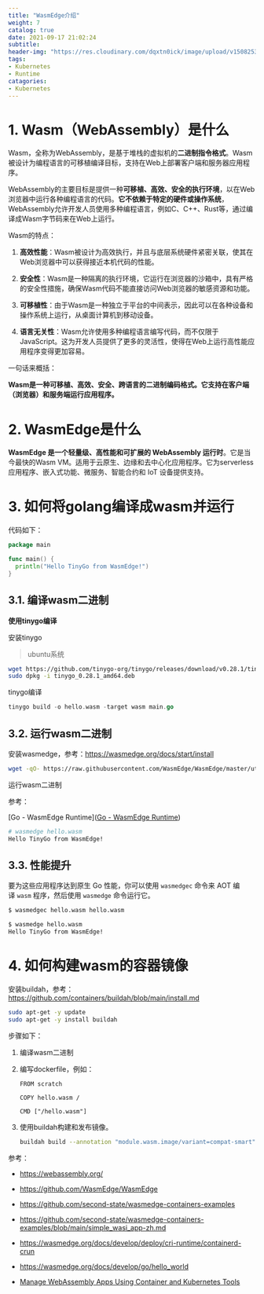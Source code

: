 ```yaml
---
title: "WasmEdge介绍"
weight: 7
catalog: true
date: 2021-09-17 21:02:24
subtitle:
header-img: "https://res.cloudinary.com/dqxtn0ick/image/upload/v1508253812/header/cow.jpg"
tags:
- Kubernetes
- Runtime
catagories:
- Kubernetes
---
```


# 1. Wasm（WebAssembly）是什么

Wasm，全称为WebAssembly，是基于堆栈的虚拟机的**二进制指令格式**。Wasm被设计为编程语言的可移植编译目标，支持在Web上部署客户端和服务器应用程序。

WebAssembly的主要目标是提供一种**可移植、高效、安全的执行环境**，以在Web浏览器中运行各种编程语言的代码。**它不依赖于特定的硬件或操作系统**，WebAssembly允许开发人员使用多种编程语言，例如C、C++、Rust等，通过编译成Wasm字节码来在Web上运行。

Wasm的特点：

1. **高效性能**：Wasm被设计为高效执行，并且与底层系统硬件紧密关联，使其在Web浏览器中可以获得接近本机代码的性能。

2. **安全性**：Wasm是一种隔离的执行环境，它运行在浏览器的沙箱中，具有严格的安全性措施，确保Wasm代码不能直接访问Web浏览器的敏感资源和功能。

3. **可移植性**：由于Wasm是一种独立于平台的中间表示，因此可以在各种设备和操作系统上运行，从桌面计算机到移动设备。

4. **语言无关性**：Wasm允许使用多种编程语言编写代码，而不仅限于JavaScript。这为开发人员提供了更多的灵活性，使得在Web上运行高性能应用程序变得更加容易。

一句话来概括：

**Wasm是一种可移植、高效、安全、跨语言的二进制编码格式。它支持在客户端（浏览器）和服务端运行应用程序。**

# 2. WasmEdge是什么

**WasmEdge 是一个轻量级、高性能和可扩展的 WebAssembly 运行时**。它是当今最快的Wasm VM。适用于云原生、边缘和去中心化应用程序。它为serverless应用程序、嵌入式功能、微服务、智能合约和 IoT 设备提供支持。

# 3. 如何将golang编译成wasm并运行

代码如下：

```go
package main

func main() {
  println("Hello TinyGo from WasmEdge!")
}
```

## 3.1. 编译wasm二进制

**使用tinygo编译**

安装tinygo

> ubuntu系统

```bash
wget https://github.com/tinygo-org/tinygo/releases/download/v0.28.1/tinygo_0.28.1_amd64.deb
sudo dpkg -i tinygo_0.28.1_amd64.deb
```

tinygo编译

```go
tinygo build -o hello.wasm -target wasm main.go
```

## 3.2. 运行wasm二进制

安装wasmedge，参考：https://wasmedge.org/docs/start/install

```bash
wget -qO- https://raw.githubusercontent.com/WasmEdge/WasmEdge/master/utils/install.sh | bash -s -- -p /usr/local
```

运行wasm二进制

参考：

[Go - WasmEdge Runtime]([Go - WasmEdge Runtime](https://wasmedge.org/book/zh/dev/go.html))

```bash
# wasmedge hello.wasm
Hello TinyGo from WasmEdge!
```

## 3.3. 性能提升

要为这些应用程序达到原生 Go 性能，你可以使用 `wasmedgec` 命令来 AOT 编译 `wasm` 程序，然后使用 `wasmedge` 命令运行它。

```bash
$ wasmedgec hello.wasm hello.wasm

$ wasmedge hello.wasm
Hello TinyGo from WasmEdge!
```

# 4. 如何构建wasm的容器镜像

安装buildah，参考：https://github.com/containers/buildah/blob/main/install.md

```bash
sudo apt-get -y update
sudo apt-get -y install buildah
```

步骤如下：

1. 编译wasm二进制

2. 编写dockerfile，例如：
   
   ```
   FROM scratch
   
   COPY hello.wasm /
   
   CMD ["/hello.wasm"]
   ```

3. 使用buildah构建和发布镜像。
   
   ```bash
   buildah build --annotation "module.wasm.image/variant=compat-smart" -t wasm-hello .
   ```



参考：

- https://webassembly.org/

- https://github.com/WasmEdge/WasmEdge

- https://github.com/second-state/wasmedge-containers-examples

- https://github.com/second-state/wasmedge-containers-examples/blob/main/simple_wasi_app-zh.md

- https://wasmedge.org/docs/develop/deploy/cri-runtime/containerd-crun

- https://wasmedge.org/docs/develop/go/hello_world

- [Manage WebAssembly Apps Using Container and Kubernetes Tools](https://www.secondstate.io/articles/manage-webassembly-apps-in-wasmedge-using-docker-tools/)


